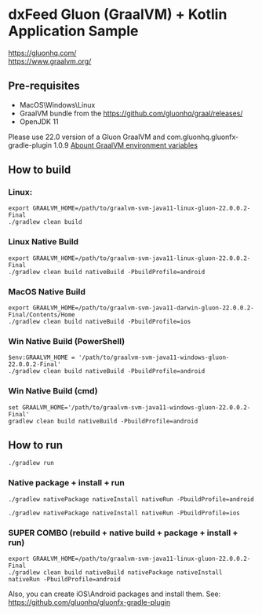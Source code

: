 # dxFeed Gluon (GraalVM) + Kotlin Application Sample

https://gluonhq.com/  
https://www.graalvm.org/

## Pre-requisites

- MacOS\Windows\Linux
- GraalVM bundle from the https://github.com/gluonhq/graal/releases/
- OpenJDK 11

Please use 22.0 version of a Gluon GraalVM and com.gluonhq.gluonfx-gradle-plugin 1.0.9
[Abount GraalVM environment variables](https://graalvm.github.io/native-build-tools/0.9.6/graalvm-setup.html#_2_setting_up_environment_variables)

## How to build

### Linux:

```shell
export GRAALVM_HOME=/path/to/graalvm-svm-java11-linux-gluon-22.0.0.2-Final
./gradlew clean build
```

### Linux Native Build

```shell
export GRAALVM_HOME=/path/to/graalvm-svm-java11-linux-gluon-22.0.0.2-Final
./gradlew clean build nativeBuild -PbuildProfile=android
```

### MacOS Native Build

```shell
export GRAALVM_HOME=/path/to/graalvm-svm-java11-darwin-gluon-22.0.0.2-Final/Contents/Home
./gradlew clean build nativeBuild -PbuildProfile=ios
```

### Win Native Build (PowerShell)

```shell
$env:GRAALVM_HOME = '/path/to/graalvm-svm-java11-windows-gluon-22.0.0.2-Final'
./gradlew clean build nativeBuild -PbuildProfile=android
```

### Win Native Build (cmd)

```shell
set GRAALVM_HOME='/path/to/graalvm-svm-java11-windows-gluon-22.0.0.2-Final'
gradlew clean build nativeBuild -PbuildProfile=android
```


## How to run

```
./gradlew run
```

### Native package + install + run

```shell
./gradlew nativePackage nativeInstall nativeRun -PbuildProfile=android
```

```shell
./gradlew nativePackage nativeInstall nativeRun -PbuildProfile=ios
```

### SUPER COMBO (rebuild + native build + package + install + run)

```shell
export GRAALVM_HOME=/path/to/graalvm-svm-java11-linux-gluon-22.0.0.2-Final
./gradlew clean build nativeBuild nativePackage nativeInstall nativeRun -PbuildProfile=android
```

Also, you can create iOS\Android packages and install them.
See: https://github.com/gluonhq/gluonfx-gradle-plugin
